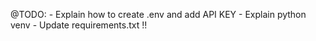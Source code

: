 @TODO:
    - Explain how to create .env and add API KEY
    - Explain python venv
    - Update requirements.txt !!
